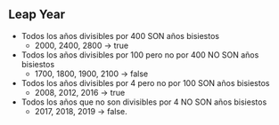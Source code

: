 ## Leap Year

- Todos los años divisibles por 400 SON años bisiestos
   - 2000, 2400, 2800 -> true
- Todos los años divisibles por 100 pero no por 400 NO SON años bisiestos
   - 1700, 1800, 1900, 2100 -> false
- Todos los años divisibles por 4 pero no por 100 SON años bisiestos
   - 2008, 2012, 2016 -> true
- Todos los años que no son divisibles por 4 NO SON años bisiestos
   - 2017, 2018, 2019 -> false.
  